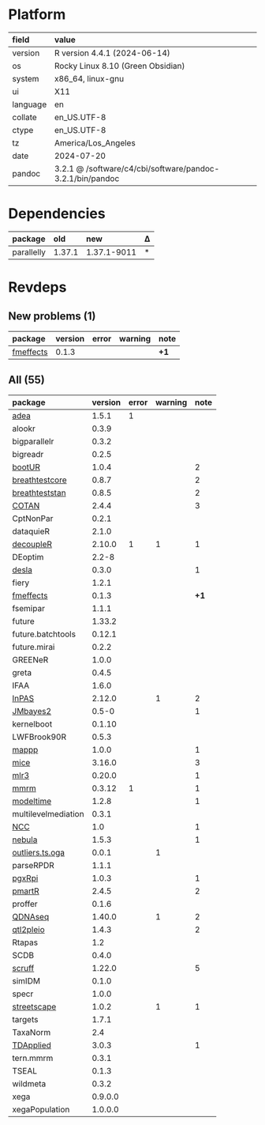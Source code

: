 # Platform

|field    |value                                                     |
|:--------|:---------------------------------------------------------|
|version  |R version 4.4.1 (2024-06-14)                              |
|os       |Rocky Linux 8.10 (Green Obsidian)                         |
|system   |x86_64, linux-gnu                                         |
|ui       |X11                                                       |
|language |en                                                        |
|collate  |en_US.UTF-8                                               |
|ctype    |en_US.UTF-8                                               |
|tz       |America/Los_Angeles                                       |
|date     |2024-07-20                                                |
|pandoc   |3.2.1 @ /software/c4/cbi/software/pandoc-3.2.1/bin/pandoc |

# Dependencies

|package    |old    |new         |Δ  |
|:----------|:------|:-----------|:--|
|parallelly |1.37.1 |1.37.1-9011 |*  |

# Revdeps

## New problems (1)

|package   |version |error |warning |note   |
|:---------|:-------|:-----|:-------|:------|
|[fmeffects](problems.md#fmeffects)|0.1.3   |      |        |__+1__ |

## All (55)

|package             |version |error |warning |note   |
|:-------------------|:-------|:-----|:-------|:------|
|[adea](problems.md#adea)|1.5.1   |1     |        |       |
|alookr              |0.3.9   |      |        |       |
|bigparallelr        |0.3.2   |      |        |       |
|bigreadr            |0.2.5   |      |        |       |
|[bootUR](problems.md#bootur)|1.0.4   |      |        |2      |
|[breathtestcore](problems.md#breathtestcore)|0.8.7   |      |        |2      |
|[breathteststan](problems.md#breathteststan)|0.8.5   |      |        |2      |
|[COTAN](problems.md#cotan)|2.4.4   |      |        |3      |
|CptNonPar           |0.2.1   |      |        |       |
|dataquieR           |2.1.0   |      |        |       |
|[decoupleR](problems.md#decoupler)|2.10.0  |1     |1       |1      |
|DEoptim             |2.2-8   |      |        |       |
|[desla](problems.md#desla)|0.3.0   |      |        |1      |
|fiery               |1.2.1   |      |        |       |
|[fmeffects](problems.md#fmeffects)|0.1.3   |      |        |__+1__ |
|fsemipar            |1.1.1   |      |        |       |
|future              |1.33.2  |      |        |       |
|future.batchtools   |0.12.1  |      |        |       |
|future.mirai        |0.2.2   |      |        |       |
|GREENeR             |1.0.0   |      |        |       |
|greta               |0.4.5   |      |        |       |
|IFAA                |1.6.0   |      |        |       |
|[InPAS](problems.md#inpas)|2.12.0  |      |1       |2      |
|[JMbayes2](problems.md#jmbayes2)|0.5-0   |      |        |1      |
|kernelboot          |0.1.10  |      |        |       |
|LWFBrook90R         |0.5.3   |      |        |       |
|[mappp](problems.md#mappp)|1.0.0   |      |        |1      |
|[mice](problems.md#mice)|3.16.0  |      |        |3      |
|[mlr3](problems.md#mlr3)|0.20.0  |      |        |1      |
|[mmrm](problems.md#mmrm)|0.3.12  |1     |        |1      |
|[modeltime](problems.md#modeltime)|1.2.8   |      |        |1      |
|multilevelmediation |0.3.1   |      |        |       |
|[NCC](problems.md#ncc)|1.0     |      |        |1      |
|[nebula](problems.md#nebula)|1.5.3   |      |        |1      |
|[outliers.ts.oga](problems.md#outlierstsoga)|0.0.1   |      |1       |       |
|parseRPDR           |1.1.1   |      |        |       |
|[pgxRpi](problems.md#pgxrpi)|1.0.3   |      |        |1      |
|[pmartR](problems.md#pmartr)|2.4.5   |      |        |2      |
|proffer             |0.1.6   |      |        |       |
|[QDNAseq](problems.md#qdnaseq)|1.40.0  |      |1       |2      |
|[qtl2pleio](problems.md#qtl2pleio)|1.4.3   |      |        |2      |
|Rtapas              |1.2     |      |        |       |
|SCDB                |0.4.0   |      |        |       |
|[scruff](problems.md#scruff)|1.22.0  |      |        |5      |
|simIDM              |0.1.0   |      |        |       |
|specr               |1.0.0   |      |        |       |
|[streetscape](problems.md#streetscape)|1.0.2   |      |1       |1      |
|targets             |1.7.1   |      |        |       |
|TaxaNorm            |2.4     |      |        |       |
|[TDApplied](problems.md#tdapplied)|3.0.3   |      |        |1      |
|tern.mmrm           |0.3.1   |      |        |       |
|TSEAL               |0.1.3   |      |        |       |
|wildmeta            |0.3.2   |      |        |       |
|xega                |0.9.0.0 |      |        |       |
|xegaPopulation      |1.0.0.0 |      |        |       |

